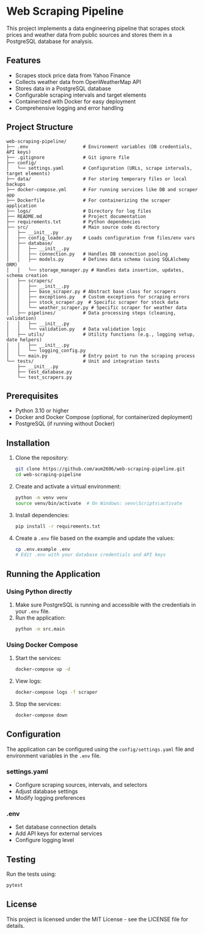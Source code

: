 # Web Scraping Pipeline

This project implements a data engineering pipeline that scrapes stock prices and weather data from public sources and stores them in a PostgreSQL database for analysis.

## Features

- Scrapes stock price data from Yahoo Finance
- Collects weather data from OpenWeatherMap API
- Stores data in a PostgreSQL database
- Configurable scraping intervals and target elements
- Containerized with Docker for easy deployment
- Comprehensive logging and error handling

## Project Structure

```
web-scraping-pipeline/
├── .env                    # Environment variables (DB credentials, API keys)
├── .gitignore              # Git ignore file
├── config/
│   └── settings.yaml       # Configuration (URLs, scrape intervals, target elements)
├── data/                   # For storing temporary files or local backups
├── docker-compose.yml      # For running services like DB and scraper app
├── Dockerfile              # For containerizing the scraper application
├── logs/                   # Directory for log files
├── README.md               # Project documentation
├── requirements.txt        # Python dependencies
├── src/                    # Main source code directory
│   ├── __init__.py
│   ├── config_loader.py    # Loads configuration from files/env vars
│   ├── database/
│   │   ├── __init__.py
│   │   ├── connection.py   # Handles DB connection pooling
│   │   ├── models.py       # Defines data schema (using SQLAlchemy ORM)
│   │   └── storage_manager.py # Handles data insertion, updates, schema creation
│   ├── scrapers/
│   │   ├── __init__.py
│   │   ├── base_scraper.py # Abstract base class for scrapers
│   │   ├── exceptions.py   # Custom exceptions for scraping errors
│   │   ├── stock_scraper.py  # Specific scraper for stock data
│   │   └── weather_scraper.py # Specific scraper for weather data
│   ├── pipelines/          # Data processing steps (cleaning, validation)
│   │   ├── __init__.py
│   │   └── validation.py   # Data validation logic
│   ├── utils/              # Utility functions (e.g., logging setup, date helpers)
│   │   ├── __init__.py
│   │   └── logging_config.py
│   └── main.py             # Entry point to run the scraping process
└── tests/                  # Unit and integration tests
    ├── __init__.py
    ├── test_database.py
    └── test_scrapers.py
```

## Prerequisites

- Python 3.10 or higher
- Docker and Docker Compose (optional, for containerized deployment)
- PostgreSQL (if running without Docker)

## Installation

1. Clone the repository:
   ```bash
   git clone https://github.com/aum2606/web-scraping-pipeline.git
   cd web-scraping-pipeline
   ```

2. Create and activate a virtual environment:
   ```bash
   python -m venv venv
   source venv/bin/activate  # On Windows: venv\Scripts\activate
   ```

3. Install dependencies:
   ```bash
   pip install -r requirements.txt
   ```

4. Create a `.env` file based on the example and update the values:
   ```bash
   cp .env.example .env
   # Edit .env with your database credentials and API keys
   ```

## Running the Application

### Using Python directly

1. Make sure PostgreSQL is running and accessible with the credentials in your `.env` file.
2. Run the application:
   ```bash
   python -m src.main
   ```

### Using Docker Compose

1. Start the services:
   ```bash
   docker-compose up -d
   ```

2. View logs:
   ```bash
   docker-compose logs -f scraper
   ```

3. Stop the services:
   ```bash
   docker-compose down
   ```

## Configuration

The application can be configured using the `config/settings.yaml` file and environment variables in the `.env` file.

### settings.yaml

- Configure scraping sources, intervals, and selectors
- Adjust database settings
- Modify logging preferences

### .env

- Set database connection details
- Add API keys for external services
- Configure logging level

## Testing

Run the tests using:

```bash
pytest
```

## License

This project is licensed under the MIT License - see the LICENSE file for details.